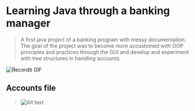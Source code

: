 # Learning Java through a banking manager

> A first java project of a banking program with messy documentation. 
> The goal of the project was to become more accustomed with OOP principles and practices through the GUI and
> develop and experiment with tree structures in handling accounts. 

![Recordit GIF](https://recordit.co/QD8fhXCrR5.gif)

## Accounts file

> ![Alt text](/relative/bin/accounts.png?raw=true "Optional Title")
